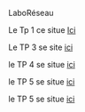 LaboRéseau

Le Tp 1 ce situe [Ici](https://github.com/StevenDias33/LaboR-seau/tree/master/TP%201)

Le TP 3 se site [ici](https://github.com/StevenDias33/LaboR-seau/tree/master/TP%203)

le TP 4 se situe [ici](https://github.com/StevenDias33/LaboR-seau/tree/master/TP%204)

le TP 5 se situe [ici](https://github.com/StevenDias33/LaboR-seau/tree/master/TP%205)

le TP 5 se situe [ici](https://github.com/StevenDias33/LaboR-seau/tree/master/TP%206)

